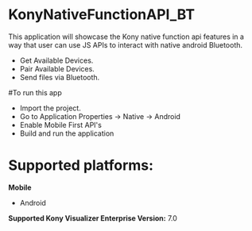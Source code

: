 # KonyNativeFunctionAPI_BT
This application will showcase the Kony native function api features in a way that user can use JS APIs to interact with native android Bluetooth.

  - Get Available Devices.
  - Pair Available Devices.
  - Send files via Bluetooth.

#To run this app

- Import the project.
- Go to Application Properties -> Native -> Android
- Enable Mobile First API's
- Build and run the application

# Supported platforms:
**Mobile**
 * Android

**Supported Kony Visualizer Enterprise Version:** 7.0
